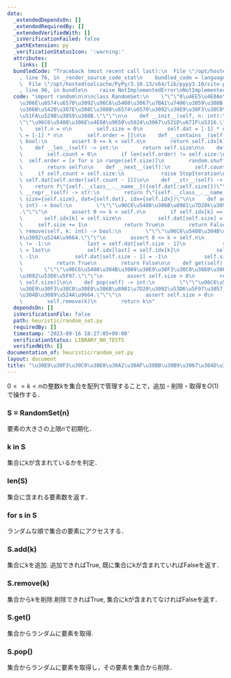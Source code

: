 ```yaml
---
data:
  _extendedDependsOn: []
  _extendedRequiredBy: []
  _extendedVerifiedWith: []
  _isVerificationFailed: false
  _pathExtension: py
  _verificationStatusIcon: ':warning:'
  attributes:
    links: []
  bundledCode: "Traceback (most recent call last):\n  File \"/opt/hostedtoolcache/PyPy/3.10.13/x64/lib/pypy3.10/site-packages/onlinejudge_verify/documentation/build.py\"\
    , line 76, in _render_source_code_stat\n    bundled_code = language.bundle(\n\
    \  File \"/opt/hostedtoolcache/PyPy/3.10.13/x64/lib/pypy3.10/site-packages/onlinejudge_verify/languages/python.py\"\
    , line 96, in bundle\n    raise NotImplementedError\nNotImplementedError\n"
  code: "import random\n\n\nclass RandomSet:\n    \"\"\"0\u4EE5\u4E0An\u672A\u6E80\
    \u306E\u6574\u6570\u3092\u96C6\u5408\u3067\u7BA1\u7406\u3059\u308B. \u96C6\u5408\
    \u306B\u542B\u307E\u308C\u308B\u6574\u6570\u3092\u30E9\u30F3\u30C0\u30E0\u3067\
    \u51FA\u529B\u3059\u308B.\"\"\"\n\n    def __init__(self, n: int):\n        \"\
    \"\"\u96C6\u5408\u306E\u4E0A\u9650\u5024\u3067\u521D\u671F\u5316.\"\"\"\n    \
    \    self.n = n\n        self.size = 0\n        self.dat = [-1] * n\n        self.idx\
    \ = [-1] * n\n        self.order = []\n\n    def __contains__(self, k: int) ->\
    \ bool:\n        assert 0 <= k < self.n\n        return self.idx[k] != -1\n\n\
    \    def __len__(self) -> int:\n        return self.size\n\n    def __iter__(self):\n\
    \        self.count = 0\n        if len(self.order) != self.size:\n          \
    \  self.order = [x for x in range(self.size)]\n        random.shuffle(self.order)\n\
    \        return self\n\n    def __next__(self):\n        self.count += 1\n   \
    \     if self.count > self.size:\n            raise StopIteration\n        return\
    \ self.dat[self.order[self.count - 1]]\n\n    def __str__(self) -> str:\n    \
    \    return f\"{self.__class__.__name__}({self.dat[:self.size]})\"\n\n    def\
    \ __repr__(self) -> str:\n        return f\"{self.__class__.__name__}(n={self.n},\
    \ size={self.size}, dat={self.dat}, idx={self.idx})\"\n\n    def add(self, k:\
    \ int) -> bool:\n        \"\"\"\u96C6\u5408\u306B\u8981\u7D20k\u3092\u8FFD\u52A0\
    .\"\"\"\n        assert 0 <= k < self.n\n        if self.idx[k] == -1:\n     \
    \       self.idx[k] = self.size\n            self.dat[self.size] = k\n       \
    \     self.size += 1\n            return True\n        return False\n\n    def\
    \ remove(self, k: int) -> bool:\n        \"\"\"\u96C6\u5408\u304B\u3089\u8981\u7D20\
    k\u3092\u524A\u9664.\"\"\"\n        assert 0 <= k < self.n\n        if self.idx[k]\
    \ != -1:\n            last = self.dat[self.size - 1]\n            self.dat[self.idx[k]]\
    \ = last\n            self.idx[last] = self.idx[k]\n            self.idx[k] =\
    \ -1\n            self.dat[self.size - 1] = -1\n            self.size -= 1\n \
    \           return True\n        return False\n\n    def get(self) -> int:\n \
    \       \"\"\"\u96C6\u5408\u304B\u3089\u30E9\u30F3\u30C0\u30E0\u306B\u8981\u7D20\
    \u3092\u53D6\u5F97.\"\"\"\n        assert self.size > 0\n        return self.dat[random.randrange(0,\
    \ self.size)]\n\n    def pop(self) -> int:\n        \"\"\"\u96C6\u5408\u304B\u3089\
    \u30E9\u30F3\u30C0\u30E0\u306B\u8981\u7D20\u3092\u53D6\u5F97\u3057,\u96C6\u5408\
    \u304B\u3089\u524A\u9664.\"\"\"\n        assert self.size > 0\n        k = self.get()\n\
    \        self.remove(k)\n        return k\n"
  dependsOn: []
  isVerificationFile: false
  path: heuristic/random_set.py
  requiredBy: []
  timestamp: '2023-09-16 18:27:05+09:00'
  verificationStatus: LIBRARY_NO_TESTS
  verifiedWith: []
documentation_of: heuristic/random_set.py
layout: document
title: "\u30E9\u30F3\u30C0\u30E0\u30A2\u30AF\u30BB\u30B9\u3067\u304D\u308B\u96C6\u5408"
---
```


$0 <= k < n$の整数$k$を集合を配列で管理することで，追加・削除・取得を$O(1)$で操作する．

### S = RandomSet(n)

要素の大きさの上限$n$で初期化．

### k in S

集合にkが含まれているかを判定．

### len(S)

集合に含まれる要素数を返す．

### for s in S

ランダムな順で集合の要素にアクセスする．

### S.add(k)

集合にkを追加. 追加できればTrue, 既に集合にkが含まれていればFalseを返す．

### S.remove(k)

集合からkを削除.削除できればTrue, 集合にkが含まれてなければFalseを返す．

### S.get()

集合からランダムに要素を取得.

### S.pop()

集合からランダムに要素を取得し，その要素を集合から削除．